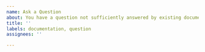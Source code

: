 ```yaml
---
name: Ask a Question
about: You have a question not sufficiently answered by existing documentation
title: ''
labels: documentation, question
assignees: ''

---
```


<!-- A clear and concise information request. -->